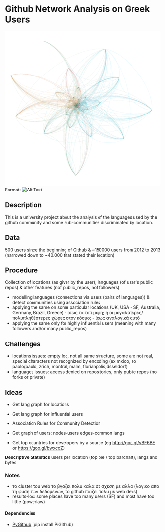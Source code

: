 # Github Network Analysis on Greek Users

![Language Graph](graph.png)
Format: ![Alt Text](url)

## Description
This is a university project about the analysis of the languages used by the github community and some sub-communities discriminated by location.

## Data
500 users since the beginning of Github & ~150000 users from 2012 to 2013 (narrowed down to ~40.000 that stated their location)

## Procedure
Collection of locations (as giver by the user), languages (of user's public repos) & other features (nof public_repos, nof followers)
* modelling languages (connections via users (pairs of languages)) & detect communities using association rules
* applying the same on some particular locations (UK, USA - SF, Australia, Germany, Brazil, Greece) - ίσως τα τοπ μερη; ή οι μεγαλύτερες/πολυπληθέστερες χώρες στον κόσμο; - ίσως αναλογικά αυτό
* applying the same only for highly influential users (meaning with many followers and/or many public_repos)

## Challenges
* locations issues: empty loc, not all same structure, some are not real, special characters not recognized by encoding (ex mxico, so paolo/paulo, zrich, montral, malm, florianpolis,dsseldorf)
* languages issues: access denied on repositories, only public repos (no forks or private)

## Ideas
* Get lang graph for locations
* Get lang graph for influential users
* Association Rules for Community Detection
* Get graph of users: nodes-users edges-common langs

* Get top countries for developers by a source (eg http://goo.gl/vBF6BE or https://goo.gl/bwxcoZ)

**Descriptive Statistics**
users per location (top pie / top barchart), langs and bytes  

### Notes
* το cluster του web το βγαζει πολυ καλα σε σχεση με αλλα (λογικο απο τη φυση των δεδομενων, το github παιζει πολυ με web devs)
* results-loc: some places have too many users (SF) and most have too little (powerlaw)

#### Dependencies
* [PyGithub](https://github.com/PyGithub/PyGithub) (pip install PiGithub) 
